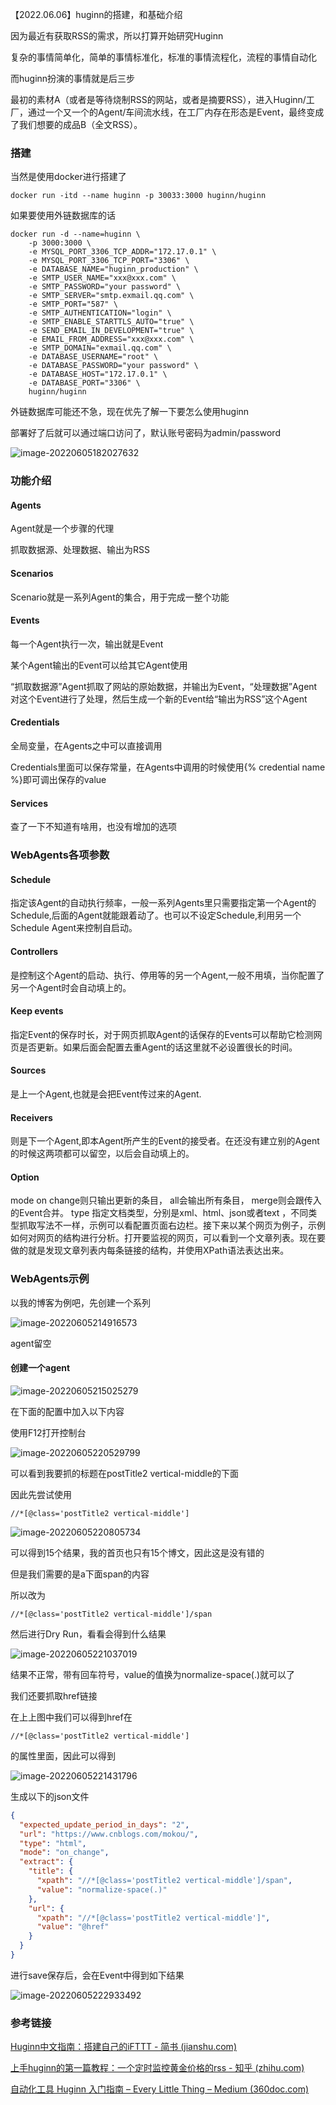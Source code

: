 【2022.06.06】huginn的搭建，和基础介绍

因为最近有获取RSS的需求，所以打算开始研究Huginn

复杂的事情简单化，简单的事情标准化，标准的事情流程化，流程的事情自动化

而huginn扮演的事情就是后三步

最初的素材A（或者是等待烧制RSS的网站，或者是摘要RSS），进入Huginn/工厂，通过一个又一个的Agent/车间流水线，在工厂内存在形态是Event，最终变成了我们想要的成品B（全文RSS）。

### 搭建

当然是使用docker进行搭建了

```shell
docker run -itd --name huginn -p 30033:3000 huginn/huginn
```

如果要使用外链数据库的话

```shell
docker run -d --name=huginn \
    -p 3000:3000 \
    -e MYSQL_PORT_3306_TCP_ADDR="172.17.0.1" \
    -e MYSQL_PORT_3306_TCP_PORT="3306" \
    -e DATABASE_NAME="huginn_production" \
    -e SMTP_USER_NAME="xxx@xxx.com" \
    -e SMTP_PASSWORD="your password" \
    -e SMTP_SERVER="smtp.exmail.qq.com" \
    -e SMTP_PORT="587" \
    -e SMTP_AUTHENTICATION="login" \
    -e SMTP_ENABLE_STARTTLS_AUTO="true" \
    -e SEND_EMAIL_IN_DEVELOPMENT="true" \
    -e EMAIL_FROM_ADDRESS="xxx@xxx.com" \
    -e SMTP_DOMAIN="exmail.qq.com" \
    -e DATABASE_USERNAME="root" \
    -e DATABASE_PASSWORD="your password" \
    -e DATABASE_HOST="172.17.0.1" \
    -e DATABASE_PORT="3306" \
    huginn/huginn
```

外链数据库可能还不急，现在优先了解一下要怎么使用huginn

部署好了后就可以通过端口访问了，默认账号密码为admin/password

![image-20220605182027632](https://i0.hdslb.com/bfs/album/c41b006dc2df71e43907fc3fac299e175d16a447.png)

### 功能介绍

#### Agents

Agent就是一个步骤的代理

抓取数据源、处理数据、输出为RSS

#### Scenarios

Scenario就是一系列Agent的集合，用于完成一整个功能

#### Events

每一个Agent执行一次，输出就是Event

某个Agent输出的Event可以给其它Agent使用

“抓取数据源”Agent抓取了网站的原始数据，并输出为Event，“处理数据”Agent对这个Event进行了处理，然后生成一个新的Event给“输出为RSS”这个Agent

#### Credentials

全局变量，在Agents之中可以直接调用

Credentials里面可以保存常量，在Agents中调用的时候使用{% credential name %}即可调出保存的value

#### Services

查了一下不知道有啥用，也没有增加的选项

### WebAgents各项参数

#### Schedule

指定该Agent的自动执行频率，一般一系列Agents里只需要指定第一个Agent的Schedule,后面的Agent就能跟着动了。也可以不设定Schedule,利用另一个Schedule Agent来控制自启动。

#### Controllers

是控制这个Agent的启动、执行、停用等的另一个Agent,一般不用填，当你配置了另一个Agent时会自动填上的。

#### Keep events

指定Event的保存时长，对于网页抓取Agent的话保存的Events可以帮助它检测网页是否更新。如果后面会配置去重Agent的话这里就不必设置很长的时间。

#### Sources

是上一个Agent,也就是会把Event传过来的Agent.

#### Receivers

则是下一个Agent,即本Agent所产生的Event的接受者。在还没有建立别的Agent的时候这两项都可以留空，以后会自动填上的。

#### Option

mode
on change则只输出更新的条目，
all会输出所有条目，
merge则会跟传入的Event合并。
type
指定文档类型，分别是xml、html、json或者text
，不同类型抓取写法不一样，示例可以看配置页面右边栏。接下来以某个网页为例子，示例如何对网页的结构进行分析。打开要监视的网页，可以看到一个文章列表。现在要做的就是发现文章列表内每条链接的结构，并使用XPath语法表达出来。

### WebAgents示例

以我的博客为例吧，先创建一个系列

![image-20220605214916573](https://i0.hdslb.com/bfs/album/a7181475b6c759f42fcd1cab1e9769977ec95fd3.png)

agent留空

#### 创建一个agent

![image-20220605215025279](https://i0.hdslb.com/bfs/album/5cbb2d031e6dc0f216cad6c5aa4888d3e976ced8.png)

在下面的配置中加入以下内容

使用F12打开控制台

![image-20220605220529799](https://i0.hdslb.com/bfs/album/5770faed599c15062c23574e1cc3f821e461d9d2.png)

可以看到我要抓的标题在postTitle2 vertical-middle的下面

因此先尝试使用

```
//*[@class='postTitle2 vertical-middle']
```

![image-20220605220805734](https://i0.hdslb.com/bfs/album/0cde7f141c6f0449fa9363c79ac91eb17eaf1a5b.png)

可以得到15个结果，我的首页也只有15个博文，因此这是没有错的

但是我们需要的是a下面span的内容

所以改为

```
//*[@class='postTitle2 vertical-middle']/span
```

然后进行Dry Run，看看会得到什么结果

![image-20220605221037019](https://i0.hdslb.com/bfs/album/9648c2a876fdea49c389fcde8ab740296fedeb68.png)

结果不正常，带有回车符号，value的值换为normalize-space(.)就可以了

我们还要抓取href链接

在上上图中我们可以得到href在

```
//*[@class='postTitle2 vertical-middle']
```

的属性里面，因此可以得到

![image-20220605221431796](https://i0.hdslb.com/bfs/album/3b2f7e62eacbe1868d1851b7cf8d22082e59c43a.png)

生成以下的json文件

```json
{
  "expected_update_period_in_days": "2",
  "url": "https://www.cnblogs.com/mokou/",
  "type": "html",
  "mode": "on_change",
  "extract": {
    "title": {
      "xpath": "//*[@class='postTitle2 vertical-middle']/span",
      "value": "normalize-space(.)"
    },
    "url": {
      "xpath": "//*[@class='postTitle2 vertical-middle']",
      "value": "@href"
    }
  }
}
```

进行save保存后，会在Event中得到如下结果

![image-20220605222933492](https://i0.hdslb.com/bfs/album/6829698dfcab8535ae509d599c131ef3a643d280.png)

### 参考链接

[Huginn中文指南：搭建自己的iFTTT - 简书 (jianshu.com)](https://www.jianshu.com/p/d3407cc3df5c)

[上手huginn的第一篇教程：一个定时监控黄金价格的rss - 知乎 (zhihu.com)](https://zhuanlan.zhihu.com/p/75730603)

[自动化工具 Huginn 入门指南 – Every Little Thing – Medium (360doc.com)](http://www.360doc.com/content/18/1224/18/57145117_804169607.shtml)